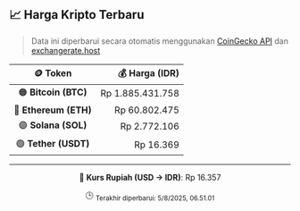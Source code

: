 

<!-- HARGA_KRIPTO -->
## 📈 Harga Kripto Terbaru

> Data ini diperbarui secara otomatis menggunakan [CoinGecko API](https://www.coingecko.com/) dan [exchangerate.host](https://exchangerate.host/)

<div align="center">

| 🪙 Token | 💰 Harga (IDR) |
|:------:|---------------:|
| 🟠 **Bitcoin (BTC)**   | Rp 1.885.431.758 |
| 🔵 **Ethereum (ETH)**  | Rp 60.802.475 |
| 🟣 **Solana (SOL)**    | Rp 2.772.106 |
| 🟢 **Tether (USDT)**   | Rp 16.369 |

---

💱 **Kurs Rupiah (USD → IDR)**: Rp 16.357

🕒 <sub>Terakhir diperbarui: 5/8/2025, 06.51.01</sub>

</div>
<!-- /HARGA_KRIPTO -->